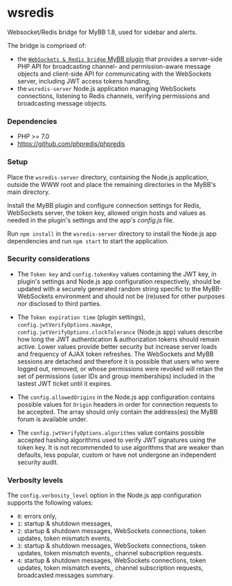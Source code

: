 # wsredis
Websocket/Redis bridge for MyBB 1.8, used for sidebar and alerts.

The bridge is comprised of:
- the [`WebSockets & Redis bridge` MyBB plugin](https://github.com/kawaii/wsredis-plugin) that provides a server-side PHP API for broadcasting channel- and permission-aware message objects and client-side API for communicating with the WebSockets server, including JWT access tokens handling,
- the `wsredis-server` Node.js application managing WebSockets connections, listening to Redis channels, verifying permissions and broadcasting message objects.

### Dependencies
- PHP >= 7.0
- https://github.com/phpredis/phpredis

### Setup
Place the `wsredis-server` directory, containing the Node.js application, outside the WWW root and place the remaining directories in the MyBB's main directory.

Install the MyBB plugin and configure connection settings for Redis, WebSockets server, the token key, allowed origin hosts and values as needed in the plugin's settings and the app's _config.js_ file.

Run `npm install` in the `wsredis-server` directory to install the Node.js app dependencies and run `npm start` to start the application.

### Security considerations
- The `Token key` and `config.tokenKey` values containing the JWT key, in plugin's settings and Node.js app configuration respectively, should be updated with a securely generated random string specific to the MyBB-WebSockets environment and should not be (re)used for other purposes nor disclosed to third parties.

- The `Token expiration time` (plugin settings), `config.jwtVerifyOptions.maxAge`,  `config.jwtVerifyOptions.clockTolerance` (Node.js app) values describe how long the JWT authentication & authorization tokens should remain active. Lower values provide better security but increase server loads and frequency of AJAX token refreshes. The WebSockets and MyBB sessions are detached and therefore it is possible that users who were logged out, removed, or whose permissions were revoked will retain the set of permissions (user IDs and group memberships) included in the lastest JWT ticket until it expires.

- The `config.allowedOrigins` in the Node.js app configuration contains possible values for `Origin` headers in order for connection requests to be accepted. The array should only contain the address(es) the MyBB forum is available under.

- The `config.jwtVerifyOptions.algorithms` value contains possible accepted hashing algorithms used to verify JWT signatures using the token key. It is not recommended to use algorithms that are weaker than defaults, less popular, custom or have not undergone an independent security audit.

### Verbosity levels
The `config.verbosity_level` option in the Node.js app configuration supports the following values:
- `0`: errors only,
- `1`: startup & shutdown messages,
- `2`: startup & shutdown messages, WebSockets connections, token updates, token mismatch events,
- `3`: startup & shutdown messages, WebSockets connections, token updates, token mismatch events,, channel subscription requests.
- `4`: startup & shutdown messages, WebSockets connections, token updates, token mismatch events,, channel subscription requests, broadcasted messages summary.
